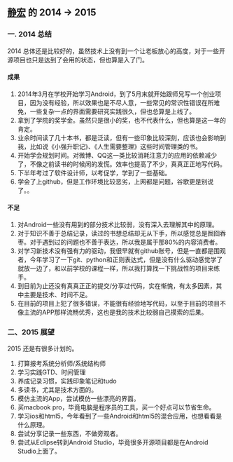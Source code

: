 ﻿[静宏](https://github.com/vNcdkguqHUh) 的 2014 -> 2015
-------------

### 一. 2014 总结

2014 总体还是比较好的，虽然技术上没有到一个让老板放心的高度，对于一些开源项目也只是达到了会用的状态，但也算是入了门。

#### 成果

1. 2014年3月在学校开始学习Android，到了5月末就开始跟师兄写一个创业项目，因为没有经验，所以效果也是不尽人意，一些常见的常识性错误在所难免，一些复杂一点的界面需要研究实践很久，但也总算是上线了。
2. 拿到了学院的奖学金。虽然只是很小的奖，也不代表什么，但也算是这一年的肯定。
3. 业余时间读了几十本书，都是泛读，但有一些印象比较深刻，应该也会影响到我，比如说《小强升职记》、《人生需要整理》这些时间管理类的书。
4. 开始学会规划时间。对微博、QQ这一类比较消耗注意力的应用的依赖减少了，不像之前读书的时候闲的发慌。效率也提高了不少，真真正正地写代码。
5. 下半年考过了软件设计师，以考促学，学到了一些基础。
6. 学会了上github，但是工作环境比较恶劣，上网都是问题，谷歌更是别说了。。

#### 不足

1. 对Android一些没有用到的部分技术比较弱，没有深入去理解其中的原理。
2. 对于知识不善于总结记录，读过的书想总结却无从下手，所以感觉总是囫囵吞枣。对于遇到过的问题也不善于表达，所以我是属于那80%的内容消费者。
3. 对学习新技术没有强有力的驱动，我很早就有github账号，但是一直都是围观者，今年学习了一下git、python和正则表达式，但是没有什么驱动感觉学了就放一边了，和以前学校的课程一样，所以我打算找一下挑战性的项目来练手。
4. 到目前为止还没有真真正正的提交/分享过代码，实在惭愧，有太多因素，其中主要是技术、时间不足。
5. 在目前的项目上犯了很多错误，不能很有经验地写代码，以至于目前的项目不像主流的APP那样流畅优秀，这也是我的技术比较弱自己摸索的后果。

### 二、2015 展望

2015 还是有很多计划的。
1. 打算报考系统分析师/系统结构师
2. 学习实践GTD、时间管理
3. 养成记录习惯，实践印象笔记和tudo
4. 多读书，尤其是技术方面的。
5. 模仿主流的App，尝试模仿一些漂亮的界面。
6. 买macbook pro，毕竟电脑是程序员的工具，买一个好点可以节省生命。
7. 学习ios和html5，今年看到了一些Android和html5的混合应用，也想看看是什么原理。
8. 尝试分享记录一些东西，不做旁观者。
9. 尝试从Eclipse转到Android Studio，毕竟很多开源项目都是在Android Studio上面了。